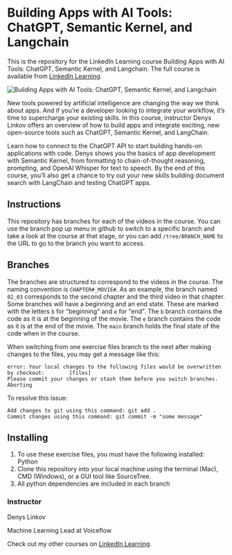 # Building Apps with AI Tools: ChatGPT, Semantic Kernel, and Langchain
This is the repository for the LinkedIn Learning course Building Apps with AI Tools: ChatGPT, Semantic Kernel, and Langchain. The full course is available from [LinkedIn Learning][lil-course-url].

![Building Apps with AI Tools: ChatGPT, Semantic Kernel, and Langchain][lil-thumbnail-url] 

New tools powered by artificial intelligence are changing the way we think about apps. And if you’re a developer looking to integrate your workflow, it’s time to supercharge your existing skills. In this course, instructor Denys Linkov offers an overview of how to build apps and integrate exciting, new open-source tools such as ChatGPT, Semantic Kernel, and LangChain.

Learn how to connect to the ChatGPT API to start building hands-on applications with code. Denys shows you the basics of app development with Semantic Kernel, from formatting to chain-of-thought reasoning, prompting, and OpenAI Whisper for text to speech. By the end of this course, you’ll also get a chance to try out your new skills building document search with LangChain and testing ChatGPT apps.



## Instructions
This repository has branches for each of the videos in the course. You can use the branch pop up menu in github to switch to a specific branch and take a look at the course at that stage, or you can add `/tree/BRANCH_NAME` to the URL to go to the branch you want to access.

## Branches
The branches are structured to correspond to the videos in the course. The naming convention is `CHAPTER#_MOVIE#`. As an example, the branch named `02_03` corresponds to the second chapter and the third video in that chapter. 
Some branches will have a beginning and an end state. These are marked with the letters `b` for "beginning" and `e` for "end". The `b` branch contains the code as it is at the beginning of the movie. The `e` branch contains the code as it is at the end of the movie. The `main` branch holds the final state of the code when in the course.

When switching from one exercise files branch to the next after making changes to the files, you may get a message like this:

    error: Your local changes to the following files would be overwritten by checkout:        [files]
    Please commit your changes or stash them before you switch branches.
    Aborting

To resolve this issue:
	
    Add changes to git using this command: git add .
	Commit changes using this command: git commit -m "some message"

## Installing
1. To use these exercise files, you must have the following installed: Python
2. Clone this repository into your local machine using the terminal (Mac), CMD (Windows), or a GUI tool like SourceTree.
3. All python dependencies are included in each branch


### Instructor

Denys Linkov 
                            
Machine Learning Lead at Voiceflow

                            

Check out my other courses on [LinkedIn Learning](https://www.linkedin.com/learning/instructors/denys-linkov).

[lil-course-url]: https://www.linkedin.com/learning/building-apps-with-ai-tools-chatgpt-semantic-kernel-and-langchain?dApp=59033956&leis=LAA
[lil-thumbnail-url]: https://media.licdn.com/dms/image/D560DAQENsHoqO_7Y1Q/learning-public-crop_675_1200/0/1694035139061?e=2147483647&v=beta&t=cCnp-C_2NN9JnQM_fHZlVyjfMrGzfgpiGXv5i4Y_5mM
